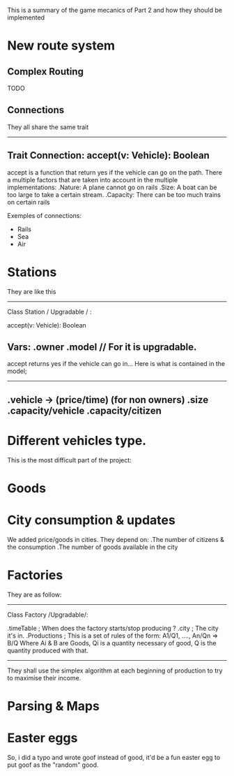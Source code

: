 This is a summary of the game mecanics of Part 2 and how they should be implemented

# New route system
## Complex Routing

TODO

## Connections

They all share the same trait

-----------------
Trait Connection:
  accept(v: Vehicle): Boolean
----------------

accept is a function that return yes if the vehicle can go on the path.
There a multiple factors that are taken into account in the multiple implementations:
.Nature: A plane cannot go on rails
.Size: A boat can be too large to take a certain stream.
.Capacity: There can be too much trains on certain rails

Exemples of connections:
- Rails
- Sea
- Air

# Stations

They are like this

------------------------
Class Station / Upgradable / :
  
  accept(v: Vehicle): Boolean
  
  Vars:
  .owner
  .model // For it is upgradable.
-------------------------

accept returns yes if the vehicle can go in...
Here is what is contained in the model;

---------------
.vehicle -> (price/time) (for non owners)
.size
.capacity/vehicle
.capacity/citizen
--------------

# Different vehicles type.

This is the most difficult part of the project:



# Goods

# City consumption & updates

We added price/goods in cities.
They depend on:
  .The number of citizens & the consumption
  .The number of goods available in the city

# Factories

They are as follow:

---------------
Class Factory /Upgradable/: 

  .timeTable ; When does the factory starts/stop producing ?
  .city ; The city it's in.
  .Productions ; This is a set of rules of the form:
    A1/Q1, ...., An/Qn => B/Q
    Where Ai & B are Goods, Qi  is a quantity necessary of good, Q is the quantity produced with that.

---------------

They shall use the simplex algorithm at each beginning of production to try to maximise their income.

# Parsing & Maps





# Easter eggs

So, i did a typo and wrote goof instead of good, it'd be a fun easter egg to put goof as the "random" good.
